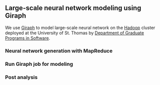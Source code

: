 ## Large-scale neural network modeling using Giraph

We use [Giraph](giraph.apache.org) to model large-scale neural network on the [Hadoop](hadoop.apache.org) cluster deployed
at the University of St. Thomas by [Department of Graduate Programs in Software](http://www.stthomas.edu/gradsoftware/).

### Neural network generation with MapReduce

### Run Giraph job for modeling

### Post analysis



